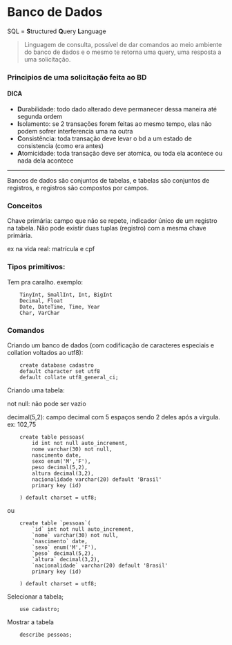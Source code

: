 # Banco de Dados

SQL = **S**tructured **Q**uery **L**anguage

>Linguagem de consulta, possível de dar comandos ao meio ambiente do banco de dados e o mesmo te retorna uma query, uma resposta a uma solicitação.

### Principios de uma solicitação feita ao BD<br>
#### DICA<br>
- **D**urabilidade: todo dado alterado deve permanecer dessa maneira até segunda ordem<br>
- **I**solamento: se 2 transações forem feitas ao mesmo tempo, elas não podem sofrer interferencia uma na outra<br>
- **C**onsistência: toda transação deve levar o bd a um estado de consistencia (como era antes)<br>
- **A**tomicidade: toda transação deve ser atomica, ou toda ela acontece ou nada dela acontece<br>
_______________________________

Bancos de dados são conjuntos de tabelas, e tabelas são conjuntos de registros, e registros são compostos por campos.

### Conceitos

Chave primária:  campo que não se repete, indicador único de um registro na tabela. Não pode existir duas tuplas (registro) com a mesma chave primária.

ex na vida real: matrícula e cpf

### Tipos primitivos:

Tem pra caralho.
exemplo:

        TinyInt, SmallInt, Int, BigInt
        Decimal, Float
        Date, DateTime, Time, Year
        Char, VarChar
        

### Comandos

Criando um banco de dados (com codificação de caracteres especiais e collation voltados ao utf8):

        create database cadastro
        default character set utf8
        default collate utf8_general_ci;


Criando uma tabela:

not null: não pode ser vazio

decimal(5,2): campo decimal com 5 espaços sendo 2 deles após a virgula. ex: 102,75

        create table pessoas(
            id int not null auto_increment,
            nome varchar(30) not null,
            nascimento date,
            sexo enum('M','F'),
            peso decimal(5,2),
            altura decimal(3,2),
            nacionalidade varchar(20) default 'Brasil'
            primary key (id)

        ) default charset = utf8;
ou
        
        create table `pessoas`(
            `id` int not null auto_increment,
            `nome` varchar(30) not null,
            `nascimento` date,
            `sexo` enum('M','F'),
            `peso` decimal(5,2),
            `altura` decimal(3,2),
            `nacionalidade` varchar(20) default 'Brasil'
            primary key (id)

        ) default charset = utf8;



Selecionar a tabela;
        
        use cadastro;


Mostrar a tabela

        describe pessoas;


    



